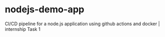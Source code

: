# nodejs-demo-app
CI/CD pipeline for a node.js application using github actions and docker | internship Task 1 
